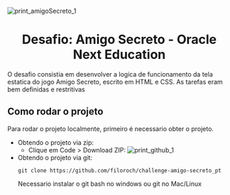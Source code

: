 ![print_amigoSecreto_1](image.png)

<h1 align="center">Desafio: Amigo Secreto - Oracle Next Education </h1>

O desafio consistia em desenvolver a logica de funcionamento da tela estatica do jogo Amigo Secreto, escrito em HTML e CSS. As tarefas eram bem definidas e restritivas

## Como rodar o projeto
Para rodar o projeto localmente, primeiro é necessario obter o projeto.

- Obtendo o projeto via zip:
    - Clique em Code > Download ZIP:
    ![print_github_1](image-1.png)
- Obtendo o projeto via git:
    ```
    git clone https://github.com/filoroch/challenge-amigo-secreto_pt
    ```
    Necessario instalar o git bash no windows ou git no Mac/Linux

